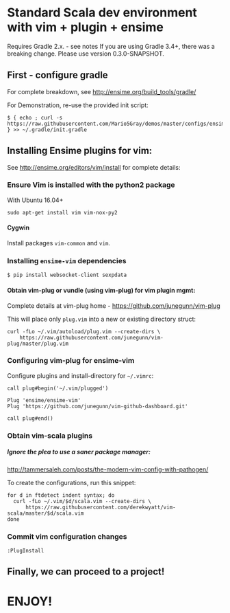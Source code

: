 
# Standard Scala dev environment with vim + plugin + ensime

Requires Gradle 2.x. - see notes 
If you are using Gradle 3.4+, there was a breaking change. Please use version 0.3.0-SNAPSHOT.

## First - configure gradle

For complete breakdown, see http://ensime.org/build_tools/gradle/

For Demonstration, re-use the provided init script:
``` 
$ { echo ; curl -s https://raw.githubusercontent.com/Mario5Gray/demos/master/configs/ensime.init.gradle; } >> ~/.gradle/init.gradle
```

## Installing Ensime plugins for vim:

See http://ensime.org/editors/vim/install for complete details:

### Ensure Vim is installed with the python2 package
With Ubuntu 16.04+
```
sudo apt-get install vim vim-nox-py2
```

#### Cygwin
Install packages `vim-common` and `vim`. 

### Installing `ensime-vim` dependencies
```
$ pip install websocket-client sexpdata
```

#### Obtain vim-plug or vundle (using vim-plug) for vim plugin mgmt:
Complete details at vim-plug home - https://github.com/junegunn/vim-plug

This will place only `plug.vim` into a new or existing directory struct:


```
curl -fLo ~/.vim/autoload/plug.vim --create-dirs \
    https://raw.githubusercontent.com/junegunn/vim-plug/master/plug.vim
```

### Configuring vim-plug for ensime-vim
Configure plugins and install-directory for `~/.vimrc`:


```
call plug#begin('~/.vim/plugged')

Plug 'ensime/ensime-vim'
Plug 'https://github.com/junegunn/vim-github-dashboard.git'

call plug#end()
```

### Obtain vim-scala plugins

##### Ignore the plea to use a saner package manager:
http://tammersaleh.com/posts/the-modern-vim-config-with-pathogen/

To create the configurations, run this snippet:

```
for d in ftdetect indent syntax; do
  curl -fLo ~/.vim/$d/scala.vim --create-dirs \
      https://raw.githubusercontent.com/derekwyatt/vim-scala/master/$d/scala.vim
done
```

### Commit vim configuration changes
`:PlugInstall`

## Finally, we can proceed to a project!

# ENJOY!
